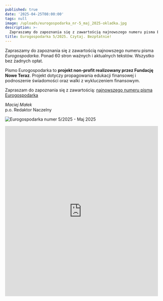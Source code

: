 ```yaml
---
published: true
date: '2025-04-25T08:00:00'
tags: null
image: /uploads/eurogospodarka_nr-5_maj_2025-okladka.jpg
description: >-
  Zapraszamy do zapoznania się z zawartością najnowszego numeru pisma Eurogospodarka. Ponad 60 stron ważnych i aktualnych tekstów. Do poczytania... bez opłat. 
title: Eurogospodarka 5/2025. Czytaj. Bezpłatnie!
---
```


Zapraszamy do zapoznania się z zawartością najnowszego numeru pisma *Eurogospodarka*. Ponad 60 stron ważnych i aktualnych tekstów. Wszystko bez żadnych opłat. 

Pismo Eurogospodarka to **projekt non-profit realizowany przez Fundację Nowe Teraz**. Projekt dotyczy propagowania edukacji finansowej i podnoszenie świadomości oraz walki z wykluczeniem finansowym.

Zapraszam do zapoznania się z zawartością: [najnowszego numeru pisma Eurogospodarka](https://eurogospodarka.eu/eurogospodarka-maj-2025/)

*Maciej Małek*   
p.o. Redaktor Naczelny

![Eurogospodarka numer 5/2025 - Maj 2025](/uploads/eurogospodarka_nr-5_maj_2025-spis-tresci.jpg)


<iframe width="100%" height="560" src="https://sibforms.com/serve/MUIFAOIL4vh4AXyGbWDuXJPkumCys5nNzhGdH6tgTiJNWzjvizQ43sBcgpkhMebccFv0VsqeqijOe5nR5KRxjKoZo9ZxV_1JzsORURS-TddLEmQtmR0VFXYBkqaAQvLgIrJ98oU1LVXUNoXJNaXkA2vH3TQzFsgCWpaaBVnmHYbTn1u5tYFma2yCI5WsjaqqSX40Im9SRBl2OZSA" frameborder="0" scrolling="auto" allowfullscreen style="display: block;margin-left: auto;margin-right: auto;max-width: 100%;"></iframe>